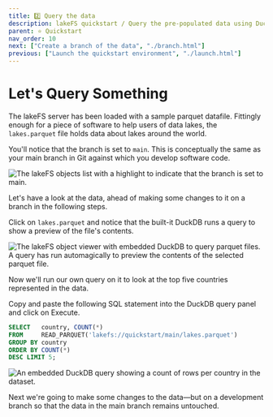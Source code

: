 ```yaml
---
title: 2️⃣ Query the data
description: lakeFS quickstart / Query the pre-populated data using DuckDB browser that's built into lakeFS
parent: ⭐ Quickstart
nav_order: 10
next: ["Create a branch of the data", "./branch.html"]
previous: ["Launch the quickstart environment", "./launch.html"]
---
```


# Let's Query Something 

The lakeFS server has been loaded with a sample parquet datafile. Fittingly enough for a piece of software to help users of data lakes, the `lakes.parquet` file holds data about lakes around the world. 

You'll notice that the branch is set to `main`. This is conceptually the same as your main branch in Git against which you develop software code. 

<img src="{{ site.baseurl }}/assets/img/quickstart/repo-contents.png" alt="The lakeFS objects list with a highlight to indicate that the branch is set to main." class="quickstart"/>

Let's have a look at the data, ahead of making some changes to it on a branch in the following steps. 

Click on `lakes.parquet` and notice that the built-it DuckDB runs a query to show a preview of the file's contents. 

<img src="{{ site.baseurl }}/assets/img/quickstart/duckdb-main-01.png" alt="The lakeFS object viewer with embedded DuckDB to query parquet files. A query has run automagically to preview the contents of the selected parquet file." class="quickstart"/>

Now we'll run our own query on it to look at the top five countries represented in the data. 

Copy and paste the following SQL statement into the DuckDB query panel and click on Execute.

```sql
SELECT   country, COUNT(*)
FROM     READ_PARQUET('lakefs://quickstart/main/lakes.parquet')
GROUP BY country
ORDER BY COUNT(*) 
DESC LIMIT 5;
```

<img src="{{ site.baseurl }}/assets/img/quickstart/duckdb-main-02.png" alt="An embedded DuckDB query showing a count of rows per country in the dataset." class="quickstart"/>

Next we're going to make some changes to the data—but on a development branch so that the data in the main branch remains untouched. 

